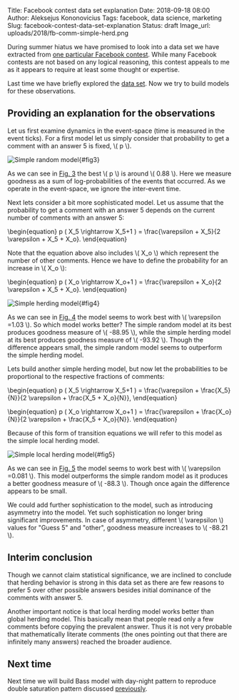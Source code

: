 Title: Facebook contest data set explanation
Date: 2018-09-18 08:00
Author: Aleksejus Kononovicius
Tags: facebook, data science, marketing
Slug: facebook-contest-data-set-explanation
Status: draft
Image_url: uploads/2018/fb-comm-simple-herd.png

During summer hiatus we have promised to look into a data set we have extracted
from [one particular Facebook contest](https://www.facebook.com/HAPPYLietuva/photos/a.1208205755944127.1073741828.1207052856059417/1699711786793519/).
While many Facebook contests are not based on any logical reasoning, this
contest appeals to me as it appears to require at least some thought or
expertise.

Last time we have briefly explored the [data set]({filename}/articles/2018/fb-contest.md).
Now we try to build models for these observations.

<!--more-->

## Providing an explanation for the observations

Let us first examine dynamics in the event-space (time is measured in the event
ticks). For a first model let us simply consider that probability to get a comment
with an answer 5 is fixed, \\\( p \\\).

![Simple random model]({filename}/uploads/2018/fb-comm-simple-p.png "The goodness
of simple model with different \\\( p \\\) values."){#fig3}

As we can see in [Fig. 3](#fig3) the best \\\( p \\\) is around \\\( 0.88 \\\).
Here we measure goodness as a sum of log-probabilities of the events that
occurred. As we operate in the event-space, we ignore the inter-event time.

Next lets consider a bit more sophisticated model. Let us assume that the
probability to get a comment with an answer 5 depends on the current number of
comments with an answer 5:

\begin{equation}
p ( X_5 \rightarrow X_5+1 ) = \frac{\varepsilon + X_5}{2 \varepsilon + X_5 + X_o}.
\end{equation}

Note that the equation above also includes \\\( X_o \\\) which represent the
number of other comments. Hence we have to define the probability for an increase
in \\\( X_o \\\):

\begin{equation}
p ( X_o \rightarrow X_o+1 ) = \frac{\varepsilon + X_o}{2 \varepsilon + X_5 + X_o}.
\end{equation}

![Simple herding model]({filename}/uploads/2018/fb-comm-simple-herd.png "The goodness
of simple herding model with different \\\( \varepsilon \\\) values."){#fig4}

As we can see in [Fig. 4](#fig4) the model seems to work best with
\\\( \varepsilon =1.03 \\\). So which model works better? The simple random model
at its best produces goodness measure of \\\( -88.95 \\\), while the simple
herding model at its best produces goodness measure of \\\( -93.92 \\\). Though
the difference appears small, the simple random model seems to outperform the
simple herding model.

Lets build another simple herding model, but now let the probabilities to be
proportional to the respective fractions of comments:

\begin{equation}
p ( X_5 \rightarrow X_5+1 ) = \frac{\varepsilon + \frac{X_5}{N}}{2 \varepsilon +
\frac{X_5 + X_o}{N}},
\end{equation}

\begin{equation}
p ( X_o \rightarrow X_o+1 ) = \frac{\varepsilon + \frac{X_o}{N}}{2 \varepsilon +
\frac{X_5 + X_o}{N}}.
\end{equation}

Because of this form of transition equations we will refer to this model as the
simple local herding model.

![Simple local herding model]({filename}/uploads/2018/fb-comm-simple-herd-local.png
"The goodness of simple local herding model with different \\\( \varepsilon \\\) values."){#fig5}

As we can see in [Fig. 5](#fig5) the model seems to work best with
\\\( \varepsilon =0.081 \\\). This model outperforms the simple random model as
it produces a better goodness measure of \\\( -88.3 \\\). Though once again the
difference appears to be small.

We could add further sophistication to the model, such as introducing asymmetry
into the model. Yet such sophistication no longer bring significant improvements.
In case of asymmetry, different \\\( \varepsilon \\\) values for "Guess 5" and
"other", goodness measure increases to \\\( -88.21 \\\).

## Interim conclusion

Though we cannot claim statistical significance, we are inclined to conclude
that herding behavior is strong in this data set as there are few reasons to
prefer 5 over other possible answers besides initial dominance of the comments
with answer 5.

Another important notice is that local herding model works better
than global herding model. This basically mean that people read only a few
comments before copying the prevalent answer. Thus it is not very probable that
mathematically literate comments (the ones pointing out that there are infinitely
many answers) reached the broader audience.

## Next time

Next time we will build Bass model with day-night pattern to reproduce double
saturation pattern discussed [previously]({filename}/articles/2018/fb-contest.md).
